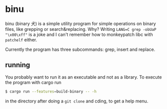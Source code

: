 # binu
binu (binary 犬) is a simple utility program for simple operations on
binary files, like grepping or search&replacing. Why? Writing
`LANG=C grep -obUaP "\x00\xff"` is a joke and I can't remember
how to monkeypatch libc with `patchelf` either.

Currently the program has three subcommands: grep, insert and replace.

## running
You probably want to run it as an executable and not as a library. To
execute the program with cargo run

```sh
$ cargo run --features=build-binary -- -h
```

in the directory after doing a `git clone` and cding, to get a help
menu.
